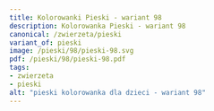 ```yaml
---
title: Kolorowanki Pieski - wariant 98
description: Kolorowanka Pieski - wariant 98
canonical: /zwierzeta/pieski
variant_of: pieski
image: /pieski/98/pieski-98.svg
pdf: /pieski/98/pieski-98.pdf
tags:
- zwierzeta
- pieski
alt: "pieski kolorowanka dla dzieci - wariant 98"
---
```

